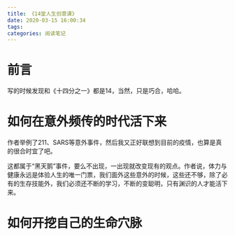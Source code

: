 ```yaml
---
title: 《14堂人生创意课》
date: 2020-03-15 16:00:34
tags:
categories: 阅读笔记
---
```

# 前言

写的时候发现和《十四分之一》都是14，当然，只是巧合，哈哈。

# 如何在意外频传的时代活下来

作者举例了211、SARS等意外事件，然后我又正好联想到目前的疫情，也算是真的很合时宜了吧。

这都属于“黑天鹅”事件，要么不出现，一出现就改变现有的观点。作者说，体力与健康永远是体验人生的唯一门票，我们面外这些意外的时候，这些还不够，除了必有的生存技能外，我们必须还不断的学习，不断的变聪明，只有渊识的人才能活下来。

# 如何开挖自己的生命穴脉

